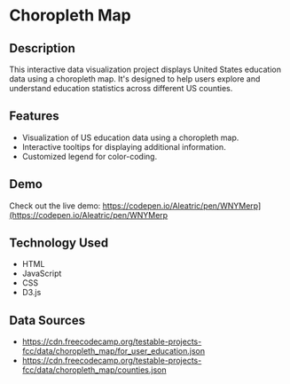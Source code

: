 # Choropleth Map

## Description
This interactive data visualization project displays United States education data using a choropleth map. It's designed to help users explore and understand education statistics across different US counties.

## Features
- Visualization of US education data using a choropleth map.
- Interactive tooltips for displaying additional information.
- Customized legend for color-coding.

## Demo
Check out the live demo: https://codepen.io/Aleatric/pen/WNYMerp](https://codepen.io/Aleatric/pen/WNYMerp

## Technology Used
- HTML
- JavaScript
- CSS
- D3.js

## Data Sources
- https://cdn.freecodecamp.org/testable-projects-fcc/data/choropleth_map/for_user_education.json
- https://cdn.freecodecamp.org/testable-projects-fcc/data/choropleth_map/counties.json
